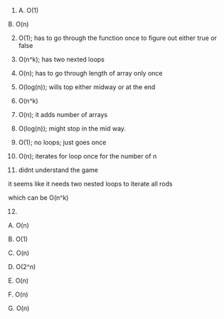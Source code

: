 1. A. O(1)

B. O(n)

2. O(1); has to go through the function once to figure out either true or false

3. O(n^k); has two nexted loops

4. O(n); has to go through length of array only once

5. O(log(n)); wills top either midway or at the end

6. O(n^k)

7. O(n); it adds number of arrays

8. O(log(n)); might stop in the mid way.

9. O(1); no loops; just goes once

10. O(n); iterates for loop once for the number of n

11. didnt understand the game

it seems like it needs two nested loops to iterate all rods

which can be O(n^k)

12. 

A. O(n)

B. O(1)

C. O(n)

D. O(2^n)

E. O(n)

F. O(n)

G. O(n)



